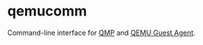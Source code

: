 # qemucomm

Command-line interface for [QMP](https://wiki.qemu.org/Documentation/QMP) and
[QEMU Guest Agent](https://wiki.qemu.org/Features/GuestAgent).

